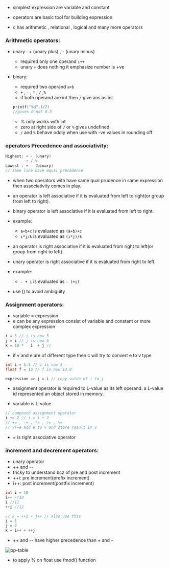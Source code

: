 - simplest expression are variable and constant

- operators are basic tool for building expression

- c has arithmetic , relational , logical and many more operators

### Arithmetic operators:

- unary : + (unary plus) , - (unary minus)

  - required only one operand `i++`
  - unary `+` does nothing it emphasize number is +ve

- binary:
  - required two operand `a+b`
  - `+` , `-` , `*` , `/` ,`%`
  - if both operand are int then `/` give ans as int
  ```c
  printf("%d",1/2)
  //gives 0 not 0.5
  ```
  - % only works with int
  - zero at right side of `/` or `%` gives undefined
  - `/` and `%` behave oddly when use with -ve values in rounding off

### operators Precedence and associativity:

```c
Highest: + - (unary)
         + / %
Lowest : + - (binary)
// same line have equal precedence
```

- when two operators with have same qual prudence in same expression then associativity comes in play.

- an operator is left associative if it is evaluated from left to right(or group from left to right).
- binary operator is left associative if it is evaluated from left to right.
- example:

  - `a+b+c` is evaluated as `(a+b)+c`
  - `i*j/k` is evaluated as `(i*j)/k`

- an operator is right associative if it is evaluated from right to left(or group from right to left).
- unary operator is right associative if it is evaluated from right to left.
- example:

  - `- + i` is evaluated as `- (+i)`

- use () to avoid ambiguity

### Assignment operators:

- variable = expression
- e can be any expression consist of variable and constant or more complex expression

```c
i = 5 // i is now 5
j = i // j is now 5
k = 10 *   i  + j //
```

- if v and e are of different type then c will try to convert e to v type

```c
int i = 5.5 // i is now 5
float f = 13 // f is now 13.0
```

```c
expression => j = i // copy value of i to j
```

- assignment operator is required to L-value as its left operand. a L-value id represented an object stored in memory.

- variable is L-value

```c
// compound assignment operator
i += 2 // i = i + 2
// += , -= , *= , /= , %=
// v+=e add e to v and store result in v
```

- = is right associative operator

### increment and decrement operators:

- unary operator
- ++ and --
- tricky to understand bcz of pre and post increment
- ++i: pre increment(prefix increment)
- i++: post increment(postfix increment)

```c
int i = 10
i++ //10
i //11
++i //12

// k = ++i + j++ // also use this
i = 1
j = 2
k = i++ + ++j
```

- ++ and -- have higher precedence than + and -

![op-table](oprator_table.png)

- to apply % on float use fmod() function


